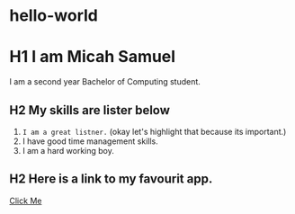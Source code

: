 # hello-world
# H1 I am Micah Samuel
I am a second year Bachelor of Computing student.

## H2 My skills are lister below
1. ``I am a great listner.`` (okay let's highlight that because its important.)
2. I have good time management skills.
3. I am a hard working boy.

## H2 Here is a link to my favourit app.
[Click Me](https://www.youtube.com/) 



